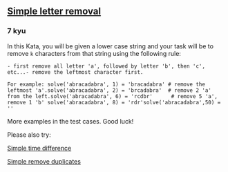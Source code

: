 <h2><a href=https://www.codewars.com/kata/5b728f801db5cec7320000c7/train/javascript target="_blank">Simple letter removal</a></h2><h3>7 kyu</h3><p>In this Kata, you will be given a lower case string and your task will be to remove <code>k</code> characters from that string using the following rule:</p><pre><code class="language-Python">- first remove all letter 'a', followed by letter 'b', then 'c', etc...- remove the leftmost character first.</code></pre><pre><code class="language-Python">For example: solve('abracadabra', 1) = 'bracadabra' # remove the leftmost 'a'.solve('abracadabra', 2) = 'brcadabra'  # remove 2 'a' from the left.solve('abracadabra', 6) = 'rcdbr'      # remove 5 'a', remove 1 'b' solve('abracadabra', 8) = 'rdr'solve('abracadabra',50) = ''</code></pre><p>More examples in the test cases. Good luck!</p><p>Please also try: </p><p><a href="https://www.codewars.com/kata/5b76a34ff71e5de9db0000f2" data-turbolinks="false" target="_blank">Simple time difference</a></p><p><a href="https://www.codewars.com/kata/5ba38ba180824a86850000f7" data-turbolinks="false" target="_blank">Simple remove duplicates</a></p>